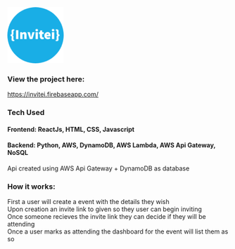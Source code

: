 
<img width="128" height="128" src="https://github.com/AndrewTheo/invitei/blob/main/circle-cropped.png?raw=true" />


### View the project here: 
https://invitei.firebaseapp.com/



### Tech Used
#### Frontend: ReactJs, HTML, CSS, Javascript
#### Backend: Python, AWS, DynamoDB, AWS Lambda, AWS Api Gateway, NoSQL


Api created using AWS Api Gateway + DynamoDB as database 


### How it works:
First a user will create a event with the details they wish <br/>
Upon creation an invite link to given so they user can begin inviting <br/>
Once someone recieves the invite link they can decide if they will be attending  <br/>
Once a user marks as attending the dashboard for the event will list them as so
